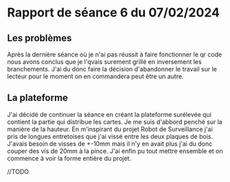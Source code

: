 # Rapport de séance 6 du 07/02/2024

## Les problèmes
Après la dernière séance où je n'ai pas réussit à faire fonctionner le qr code nous avons conclus que je l'qvais surement grillé en inversement les branchements. J'ai du donc faire la décision d'abandonner le travail sur le lecteur pour le moment on en commandera peut être un autre.

## La plateforme
J'ai décidé de continuer la séance en créant la plateforme surélevée qui contient la partie qui distribue les cartes. Je me suis d'abbord penché sur la manière de la hauteur. En m'inspirant du projet Robot de Surveillance j'ai pris de longues entretoises que j'ai vissé entre les deux plaques de bois. J'avais besoin de visses de +-10mm mais il n'y en avait plus j'ai du donc couper des vis de 20mm à la pince. J'ai enfin pu tout mettre ensemble et on commence à voir la forme entière du projet.

//TODO

